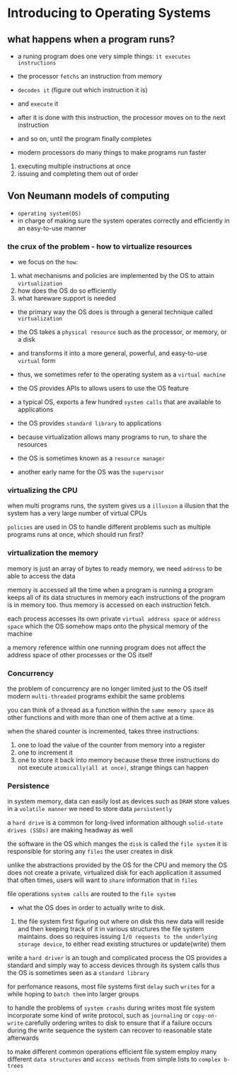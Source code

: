 # Introducing to Operating Systems

## what happens when a program runs?

- a runing program does one very simple things: `it executes instructions`
- the processor `fetchs` an instruction from memory
- `decodes it` (figure out which instruction it is)
- and `execute` it
- after it is done with this instruction, the processor moves on to the next instruction
- and so on, until the program finally completes

- modern processors do many things to make programs run faster
1. executing multiple instructions at once
2. issuing and completing them out of order

## Von Neumann models of computing

- `operating system(OS)`
- in charge of making sure the system operates correctly and efficiently in an easy-to-use manner


### the crux of the problem - how to virtualize resources

- we focus on the `how`:
1. what mechanisms and policies are implemented by the OS to attain `virtualization`
2. how does the OS do so efficiently
3. what hareware support is needed

- the primary way the OS does is through a general technique called `virtualization`
- the OS takes a `physical resource` such as the processor, or memory, or a disk
- and transforms it into a more general, powerful, and easy-to-use `virtual` form
- thus, we sometimes refer to the operating system as a `virtual machine`

- the OS provides APIs to allows users to use the OS feature
- a typical OS, exports a few hundred `system calls` that are available to applications
- the OS provides `standard library` to applications

- because virtualization allows many programs to run, to share the resources
- the OS is sometimes known as a `resource manager`

- another early name for the OS was the `supervisor`

### virtualizing the CPU

when multi programs runs, the system gives us a `illusion`
a illusion that the system has a very large number of virtual CPUs

`policies` are used in OS to handle different problems
such as multiple programs runs at once, which should run first?

### virtualization the memory

memory is just an array of bytes
to ready memory, we need `address` to be able to access the data

memory is accessed all the time when a program is running
a program keeps all of its data structures in memory
each instructions of the program is in memory too.
thus memory is accessed on each instruction fetch.

each process accesses its own private `virtual address space` or `address space`
which the OS somehow maps onto the physical memory of the machine

a memory reference within one running program does not affect the address space of other processes or the OS itself

### Concurrency

the problem of concurrency are no longer limited just to the OS itself
modern `multi-threaded` programs exhibit the same problems

you can think of a thread as a function within the `same memory space` as other functions
and with more than one of them active at a time.

when the shared counter is incremented, takes three instructions:
1. one to load the value of the counter from memory into a register
2. one to increment it
3. one to store it back into memory
because these three instructions do not execute `atomically(all at once)`, strange things can happen

### Persistence

in system memory, data can easily lost
as devices such as `DRAM` store values in a `volatile manner`
we need to store data `persistently`

a `hard drive` is a common for long-lived information
although `solid-state drives (SSDs)` are making headway as well

the software in the OS which manges the `disk` is called the `file system`
it is responsible for storing any `files` the user creates in disk

unlike the abstractions provided by the OS for the CPU and memory
the OS does not create a private, virtualized disk for each application
it assumed that often times, users will want to `share` information that in `files`

file operations `system calls` are routed to the `file system`

- what the OS does in order to actually write to disk.

1. the file system first figuring out where on disk this new data will reside
   and then keeping track of it in various structures the file system maintains.
   does so requires issuing `I/O requests to the underlying storage device`,
   to either read existing structures or update(write) them

write a `hard driver` is an tough and complicated process
the OS provides a standard and simply way to access devices through its system calls
thus the OS is sometimes seen as a `standard library`

for perfomance reasons, most file systems first `delay` such `writes` for a while
hoping to `batch them` into larger groups

to handle the problems of `system crashs` during writes
most file system incorporate some kind of write protocol, such as `journaling` or `copy-on-write`
carefully ordering writes to disk to ensure that if a failure occurs during the write sequence
the system can recover to reasonable state afterwards

to make different common operations efficient
file system employ many different `data structures` and `access methods`
from simple lists to `complex b-trees`
